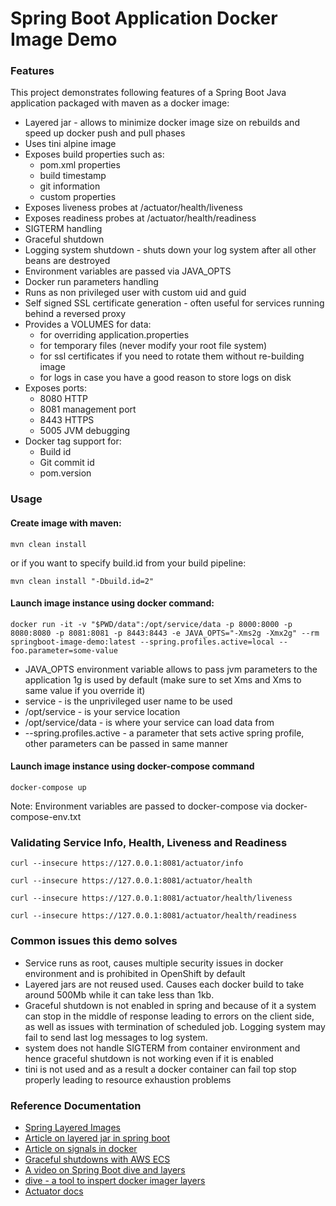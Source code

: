 # Spring Boot Application Docker Image Demo

### Features

This project demonstrates following features of a Spring Boot Java application packaged with maven as a docker image:

* Layered jar - allows to minimize docker image size on rebuilds and speed up docker push and pull phases
* Uses tini alpine image
* Exposes build properties such as:
    * pom.xml properties 
    * build timestamp
    * git information 
    * custom properties
* Exposes liveness probes at /actuator/health/liveness
* Exposes readiness probes at /actuator/health/readiness
* SIGTERM handling
* Graceful shutdown
* Logging system shutdown - shuts down your log system after all other beans are destroyed
* Environment variables are passed via JAVA_OPTS
* Docker run parameters handling
* Runs as non privileged user with custom uid and guid
* Self signed SSL certificate generation - often useful for services running behind a reversed proxy
* Provides a VOLUMES for data: 
    * for overriding application.properties
    * for temporary files (never modify your root file system)
    * for ssl certificates if you need to rotate them without re-building image
    * for logs in case you have a good reason to store logs on disk
* Exposes ports: 
    * 8080 HTTP
    * 8081 management port
    * 8443 HTTPS
    * 5005 JVM debugging
 * Docker tag support for:
    * Build id
    * Git commit id 
    * pom.version

### Usage

#### Create image with maven:
```
mvn clean install 
```
or if you want to specify build.id from your build pipeline:
```
mvn clean install "-Dbuild.id=2"
```


#### Launch image instance using docker command:

```
docker run -it -v "$PWD/data":/opt/service/data -p 8000:8000 -p 8080:8080 -p 8081:8081 -p 8443:8443 -e JAVA_OPTS="-Xms2g -Xmx2g" --rm springboot-image-demo:latest --spring.profiles.active=local --foo.parameter=some-value
```

* JAVA_OPTS environment variable allows to pass jvm parameters to the application 1g is used by default (make sure to set Xms and Xms to same value if you override it)
* service - is the unprivileged  user name to be used
* /opt/service - is your service location
* /opt/service/data - is where your service can load data from
* --spring.profiles.active - a parameter that sets active spring profile,  other parameters can be passed in same manner 


#### Launch image instance using docker-compose command

```
docker-compose up
```
Note: Environment variables are passed to docker-compose via docker-compose-env.txt

### Validating Service Info, Health, Liveness and Readiness
```
curl --insecure https://127.0.0.1:8081/actuator/info
```

```
curl --insecure https://127.0.0.1:8081/actuator/health
```

```
curl --insecure https://127.0.0.1:8081/actuator/health/liveness
```

```
curl --insecure https://127.0.0.1:8081/actuator/health/readiness
```

### Common issues this demo solves

* Service runs as root, causes multiple security issues in docker environment and is prohibited in OpenShift by default
* Layered jars are not reused used. Causes each docker build to take around 500Mb while it can take less than 1kb.
* Graceful shutdown is not enabled in spring and because of it a system can stop in the middle of response leading to errors on the client side, as well as issues with termination of scheduled job. Logging system may fail to send last log messages to log system.
* system does not handle SIGTERM from container environment and hence graceful shutdown is not working even if it is enabled
* tini is not used and as a result a docker container can fail top stop properly leading to resource exhaustion problems 

### Reference Documentation
* [Spring Layered Images](https://docs.spring.io/spring-boot/docs/3.2.0/reference/html/executable-jar.html)
* [Article on layered jar in spring boot](https://www.baeldung.com/docker-layers-spring-boot)
* [Article on signals in docker](https://hynek.me/articles/docker-signals/)
* [Graceful shutdowns with AWS ECS](https://aws.amazon.com/ru/blogs/containers/graceful-shutdowns-with-ecs/)
* [A video on Spring Boot dive and layers](https://www.youtube.com/watch?v=WL7U-yGfUXA&t=240sf)
* [dive - a tool to inspert docker imager layers ](https://github.com/wagoodman/dive)
* [Actuator docs](https://docs.spring.io/spring-boot/docs/2.5.x/reference/html/actuator.html#actuator)
